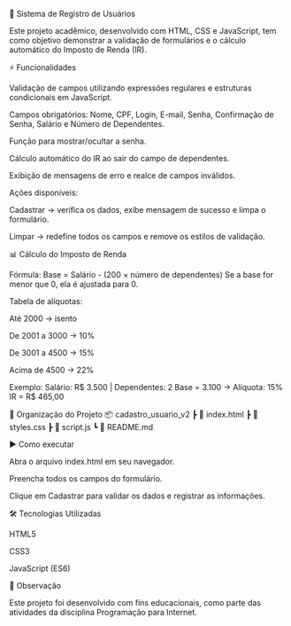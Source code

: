 📝 Sistema de Registro de Usuários

Este projeto acadêmico, desenvolvido com HTML, CSS e JavaScript, tem como objetivo demonstrar a validação de formulários e o cálculo automático do Imposto de Renda (IR).

⚡ Funcionalidades

Validação de campos utilizando expressões regulares e estruturas condicionais em JavaScript.

Campos obrigatórios: Nome, CPF, Login, E-mail, Senha, Confirmação de Senha, Salário e Número de Dependentes.

Função para mostrar/ocultar a senha.

Cálculo automático do IR ao sair do campo de dependentes.

Exibição de mensagens de erro e realce de campos inválidos.

Ações disponíveis:

Cadastrar → verifica os dados, exibe mensagem de sucesso e limpa o formulário.

Limpar → redefine todos os campos e remove os estilos de validação.

📊 Cálculo do Imposto de Renda

Fórmula:
Base = Salário - (200 × número de dependentes)
Se a base for menor que 0, ela é ajustada para 0.

Tabela de alíquotas:

Até 2000 → isento

De 2001 a 3000 → 10%

De 3001 a 4500 → 15%

Acima de 4500 → 22%

Exemplo:
Salário: R$ 3.500 | Dependentes: 2
Base = 3.100 → Alíquota: 15%
IR = R$ 465,00

📁 Organização do Projeto
📦 cadastro_usuario_v2
 ┣ 📜 index.html
 ┣ 📜 styles.css
 ┣ 📜 script.js
 ┗ 📜 README.md

▶️ Como executar

Abra o arquivo index.html em seu navegador.

Preencha todos os campos do formulário.

Clique em Cadastrar para validar os dados e registrar as informações.

🛠 Tecnologias Utilizadas

HTML5

CSS3

JavaScript (ES6)

🎯 Observação

Este projeto foi desenvolvido com fins educacionais, como parte das atividades da disciplina Programação para Internet.

